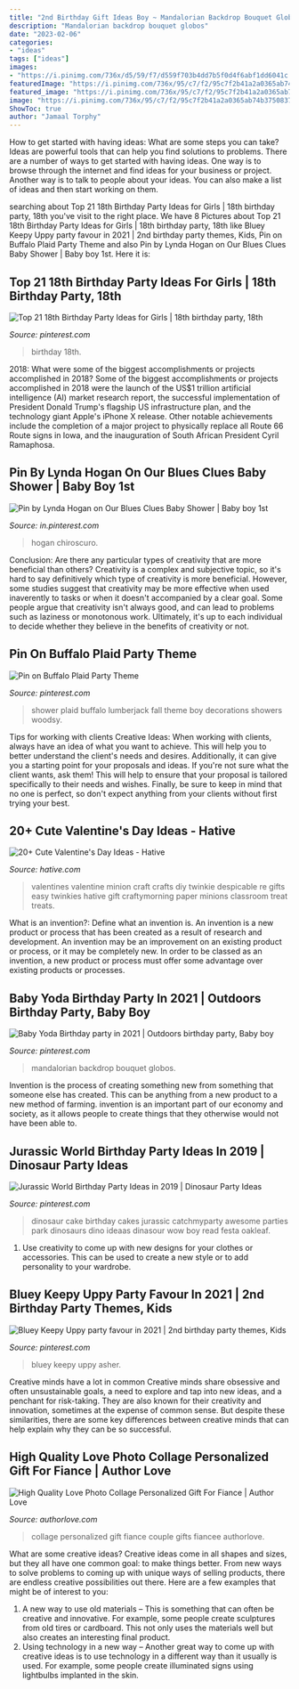 ```yaml
---
title: "2nd Birthday Gift Ideas Boy ~ Mandalorian Backdrop Bouquet Globos"
description: "Mandalorian backdrop bouquet globos"
date: "2023-02-06"
categories:
- "ideas"
tags: ["ideas"]
images:
- "https://i.pinimg.com/736x/d5/59/f7/d559f703b4dd7b5f0d4f6abf1dd6041c.jpg"
featuredImage: "https://i.pinimg.com/736x/95/c7/f2/95c7f2b41a2a0365ab74b375083773d6.jpg"
featured_image: "https://i.pinimg.com/736x/95/c7/f2/95c7f2b41a2a0365ab74b375083773d6.jpg"
image: "https://i.pinimg.com/736x/95/c7/f2/95c7f2b41a2a0365ab74b375083773d6.jpg"
ShowToc: true
author: "Jamaal Torphy"
---
```



How to get started with having ideas: What are some steps you can take?
Ideas are powerful tools that can help you find solutions to problems. There are a number of ways to get started with having ideas. One way is to browse through the internet and find ideas for your business or project. Another way is to talk to people about your ideas. You can also make a list of ideas and then start working on them.

	

		
searching about Top 21 18th Birthday Party Ideas for Girls | 18th birthday party, 18th you've visit to the right place. We have 8 Pictures about Top 21 18th Birthday Party Ideas for Girls | 18th birthday party, 18th like Bluey Keepy Uppy party favour in 2021 | 2nd birthday party themes, Kids, Pin on Buffalo Plaid Party Theme and also Pin by Lynda Hogan on Our Blues Clues Baby Shower | Baby boy 1st. Here it is:
		
    
## Top 21 18th Birthday Party Ideas For Girls | 18th Birthday Party, 18th

<img loading=lazy src="https://i.pinimg.com/736x/95/c7/f2/95c7f2b41a2a0365ab74b375083773d6.jpg" onerror="this.onerror=null;this.src='https://tse4.mm.bing.net/th?id=OIP.anz249Zvtgf2A7dKBEUgewHaO0&amp;pid=15.1';" alt="Top 21 18th Birthday Party Ideas for Girls | 18th birthday party, 18th">

_Source: pinterest.com_

>birthday 18th. 

	

2018: What were some of the biggest accomplishments or projects accomplished in 2018?
Some of the biggest accomplishments or projects accomplished in 2018 were the launch of the US$1 trillion artificial intelligence (AI) market research report, the successful implementation of President Donald Trump's flagship US infrastructure plan, and the technology giant Apple's iPhone X release. Other notable achievements include the completion of a major project to physically replace all Route 66 Route signs in Iowa, and the inauguration of South African President Cyril Ramaphosa.

    
## Pin By Lynda Hogan On Our Blues Clues Baby Shower | Baby Boy 1st

<img loading=lazy src="https://i.pinimg.com/736x/d5/59/f7/d559f703b4dd7b5f0d4f6abf1dd6041c.jpg" onerror="this.onerror=null;this.src='https://tse2.mm.bing.net/th?id=OIP.pvxi4fRkgunM5AzIPBR0DgHaJ4&amp;pid=15.1';" alt="Pin by Lynda Hogan on Our Blues Clues Baby Shower | Baby boy 1st">

_Source: in.pinterest.com_

>hogan chiroscuro. 

	

Conclusion: Are there any particular types of creativity that are more beneficial than others?
Creativity is a complex and subjective topic, so it's hard to say definitively which type of creativity is more beneficial. However, some studies suggest that creativity may be more effective when used inaverently to tasks or when it doesn't accompanied by a clear goal. Some people argue that creativity isn't always good, and can lead to problems such as laziness or monotonous work. Ultimately, it's up to each individual to decide whether they believe in the benefits of creativity or not.

    
## Pin On Buffalo Plaid Party Theme

<img loading=lazy src="https://i.pinimg.com/736x/6d/4c/d9/6d4cd9fcf60259b132c91d9f58920729.jpg" onerror="this.onerror=null;this.src='https://tse4.mm.bing.net/th?id=OIP.XYfXOtXMIrK8_BTITT0zPQHaJ3&amp;pid=15.1';" alt="Pin on Buffalo Plaid Party Theme">

_Source: pinterest.com_

>shower plaid buffalo lumberjack fall theme boy decorations showers woodsy. 

	

Tips for working with clients
Creative Ideas: When working with clients, always have an idea of what you want to achieve. This will help you to better understand the client's needs and desires. Additionally, it can give you a starting point for your proposals and ideas. If you're not sure what the client wants, ask them! This will help to ensure that your proposal is tailored specifically to their needs and wishes. Finally, be sure to keep in mind that no one is perfect, so don't expect anything from your clients without first trying your best.

    
## 20+ Cute Valentine&#039;s Day Ideas - Hative

<img loading=lazy src="https://hative.com/wp-content/uploads/2015/01/valentines-day-ideas/4-valentines-day-ideas.jpg" onerror="this.onerror=null;this.src='https://tse2.mm.bing.net/th?id=OIP.eXDO8u3-MCrTnK-7dfBloQHaLf&amp;pid=15.1';" alt="20+ Cute Valentine&#039;s Day Ideas - Hative">

_Source: hative.com_

>valentines valentine minion craft crafts diy twinkie despicable re gifts easy twinkies hative gift craftymorning paper minions classroom treat treats. 

	

What is an invention?: Define what an invention is.
An invention is a new product or process that has been created as a result of research and development. An invention may be an improvement on an existing product or process, or it may be completely new. In order to be classed as an invention, a new product or process must offer some advantage over existing products or processes.

    
## Baby Yoda Birthday Party In 2021 | Outdoors Birthday Party, Baby Boy

<img loading=lazy src="https://i.pinimg.com/736x/2f/9d/f0/2f9df0e2ff96ab23fbf65747c457e24c.jpg" onerror="this.onerror=null;this.src='https://tse4.mm.bing.net/th?id=OIP.q5aYuE64h9ETrBHKW-MCNwHaJ3&amp;pid=15.1';" alt="Baby Yoda Birthday party in 2021 | Outdoors birthday party, Baby boy">

_Source: pinterest.com_

>mandalorian backdrop bouquet globos. 

	

Invention is the process of creating something new from something that someone else has created. This can be anything from a new product to a new method of farming. invention is an important part of our economy and society, as it allows people to create things that they otherwise would not have been able to.

    
## Jurassic World Birthday Party Ideas In 2019 | Dinosaur Party Ideas

<img loading=lazy src="https://i.pinimg.com/736x/bf/19/b9/bf19b9979ddd6904e8f758638ab3595b--dinosaur-birthday-party-cake-dinosaur-cakes.jpg?b=t" onerror="this.onerror=null;this.src='https://tse3.mm.bing.net/th?id=OIP.w8qkS0_hVk5BLAV0V0I1-AHaLG&amp;pid=15.1';" alt="Jurassic World Birthday Party Ideas in 2019 | Dinosaur Party Ideas">

_Source: pinterest.com_

>dinosaur cake birthday cakes jurassic catchmyparty awesome parties park dinosaurs dino ideaas dinasour wow boy read festa oakleaf. 

	

1. Use creativity to come up with new designs for your clothes or accessories. This can be used to create a new style or to add personality to your wardrobe.

    
## Bluey Keepy Uppy Party Favour In 2021 | 2nd Birthday Party Themes, Kids

<img loading=lazy src="https://i.pinimg.com/736x/16/49/0f/16490f8dba32c999eae6f52db8bf7cc9.jpg" onerror="this.onerror=null;this.src='https://tse2.mm.bing.net/th?id=OIP.TYYvPHMtxt2GOZzQPU6EWQHaJ3&amp;pid=15.1';" alt="Bluey Keepy Uppy party favour in 2021 | 2nd birthday party themes, Kids">

_Source: pinterest.com_

>bluey keepy uppy asher. 

	

Creative minds have a lot in common
Creative minds share obsessive and often unsustainable goals, a need to explore and tap into new ideas, and a penchant for risk-taking. They are also known for their creativity and innovation, sometimes at the expense of common sense. But despite these similarities, there are some key differences between creative minds that can help explain why they can be so successful.

    
## High Quality Love Photo Collage Personalized Gift For Fiance | Author Love

<img loading=lazy src="https://www.authorlove.com/wp-content/uploads/2019/01/fiancee.jpg" onerror="this.onerror=null;this.src='https://tse1.mm.bing.net/th?id=OIP.ArJsgq7104omEBTONvyj4AHaKe&amp;pid=15.1';" alt="High Quality Love Photo Collage Personalized Gift For Fiance | Author Love">

_Source: authorlove.com_

>collage personalized gift fiance couple gifts fiancee authorlove. 

	

What are some creative ideas?
Creative ideas come in all shapes and sizes, but they all have one common goal: to make things better. From new ways to solve problems to coming up with unique ways of selling products, there are endless creative possibilities out there. Here are a few examples that might be of interest to you: 
1. A new way to use old materials – This is something that can often be creative and innovative. For example, some people create sculptures from old tires or cardboard. This not only uses the materials well but also creates an interesting final product. 
2. Using technology in a new way – Another great way to come up with creative ideas is to use technology in a different way than it usually is used. For example, some people create illuminated signs using lightbulbs implanted in the skin.

